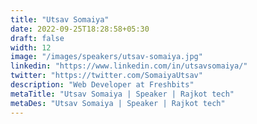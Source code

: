 ```yaml
---
title: "Utsav Somaiya"
date: 2022-09-25T18:28:58+05:30
draft: false
width: 12
image: "/images/speakers/utsav-somaiya.jpg"
linkedin: "https://www.linkedin.com/in/utsavsomaiya/"
twitter: "https://twitter.com/SomaiyaUtsav"
description: "Web Developer at Freshbits"
metaTitle: "Utsav Somaiya | Speaker | Rajkot tech"
metaDes: "Utsav Somaiya | Speaker | Rajkot tech"
---
```

